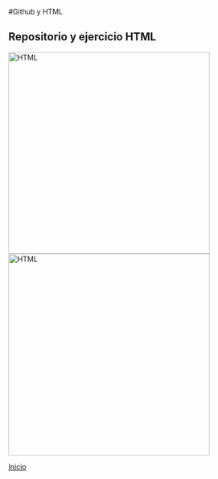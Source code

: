 #Github y HTML

<h2>Repositorio y ejercicio HTML</h2>

<img src="https://i.imgur.com/ZpPN0yX.png" style="width: 900px; width: 400px" alt="HTML">
<br>

<img src="https://i.imgur.com/ZmS3h9b.jpg" style="width: 900px; width: 400px" alt="HTML">
<br>

[Inicio](index.md)
